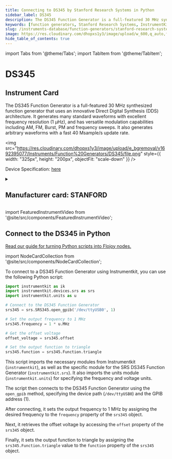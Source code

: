 ```yaml
---
title: Connecting to DS345 by Stanford Research Systems in Python
sidebar_label: DS345
description: The DS345 Function Generator is a full-featured 30 MHz synthesized function generator that uses an innovative Direct Digital Synthesis (DDS) architecture. It generates many standard waveforms with excellent frequency resolution (1 µHz), and has versatile modulation capabilities including AM, FM, Burst, PM and frequency sweeps. It also generates arbitrary waveforms with a fast 40 Msample/s update rate.
keywords: [function generators, Stanford Research Systems, InstrumentKit]
slug: /instruments-database/function-generators/stanford-research-systems/ds345
image: https://res.cloudinary.com/dhopxs1y3/image/upload/w_600,q_auto,f_auto/e_bgremoval/v1692395077/Instruments/Function%20Generators/DS345/file.jpg
hide_table_of_contents: true
---
```


import Tabs from '@theme/Tabs';
import TabItem from '@theme/TabItem';

# DS345

## Instrument Card

<div className="flex">

<div>

The DS345 Function Generator is a full-featured 30 MHz synthesized function generator that uses an innovative Direct Digital Synthesis (DDS) architecture. It generates many standard waveforms with excellent frequency resolution (1 µHz), and has versatile modulation capabilities including AM, FM, Burst, PM and frequency sweeps. It also generates arbitrary waveforms with a fast 40 Msample/s update rate.

</div>

<img src="https://res.cloudinary.com/dhopxs1y3/image/upload/e_bgremoval/v1692395077/Instruments/Function%20Generators/DS345/file.png" style={{ width: "325px", height: "200px", objectFit: "scale-down" }} />

</div>

<div className="flex text-center">

<p>Device Specification: <a target="\_blank" href="https://www.thinksrs.com/downloads/pdfs/catalog/DS345c.pdf">here</a></p>

</div>

<details style={{ marginTop: "15px"}}>
<summary><h2>Manufacturer card: STANFORD</h2></summary>

<img src="https://res.cloudinary.com/dhopxs1y3/image/upload/v1692806206/Instruments/Vendor%20Logos/Stanford_Research.png" style={{ width: "100%", height: "170px",objectFit: "scale-down" }} />

Stanford Research Systems is a maker of general test and measurement instruments. The company was founded in 1980, is privately held, and is not affiliated with Stanford University. Stanford Research Systems manufactures all of their products at their Sunnyvale, California facility.

<ul>
  <li>Headquarters: Sunnyvale, California</li>
  <li>Yearly Revenue (millions, USD): 24.9</li>
  <li>Vendor Website: <a href="https://www.thinksrs.com/index.html">here</a></li>
</ul>
</details>

import FeaturedInstrumentVideo from '@site/src/components/FeaturedInstrumentVideo';

<FeaturedInstrumentVideo category='FUNCTION_GENERATORS' manufacturer='STANFORD'></FeaturedInstrumentVideo>


## Connect to the DS345 in Python

[Read our guide for turning Python scripts into Flojoy nodes.](https://docs.flojoy.ai/contribution/blocks/custom-flojoy-block/)

import NodeCardCollection from '@site/src/components/NodeCardCollection';

<Tabs>

<TabItem value="Flojoy" label="Flojoy" className="flojoy-instrument-tabs">

<NodeCardCollection category='FUNCTION_GENERATORS' manufacturer='STANFORD'></NodeCardCollection>

</TabItem>
<TabItem value="InstrumentKit" label="InstrumentKit">

To connect to a DS345 Function Generator using Instrumentkit, you can use the following Python script:

```python
import instrumentkit as ik
import instrumentkit.devices.srs as srs
import instrumentkit.units as u

# Connect to the DS345 Function Generator
srs345 = srs.SRS345.open_gpib('/dev/ttyUSB0', 1)

# Set the output frequency to 1 MHz
srs345.frequency = 1 * u.MHz

# Get the offset voltage
offset_voltage = srs345.offset

# Set the output function to triangle
srs345.function = srs345.Function.triangle
```

This script imports the necessary modules from Instrumentkit (`instrumentkit`), as well as the specific module for the SRS DS345 Function Generator (`instrumentkit.srs`). It also imports the units module (`instrumentkit.units`) for specifying the frequency and voltage units.

The script then connects to the DS345 Function Generator using the `open_gpib` method, specifying the device path (`/dev/ttyUSB0`) and the GPIB address (1).

After connecting, it sets the output frequency to 1 MHz by assigning the desired frequency to the `frequency` property of the `srs345` object.

Next, it retrieves the offset voltage by accessing the `offset` property of the `srs345` object.

Finally, it sets the output function to triangle by assigning the `srs345.Function.triangle` value to the `function` property of the `srs345` object.

</TabItem>
</Tabs>